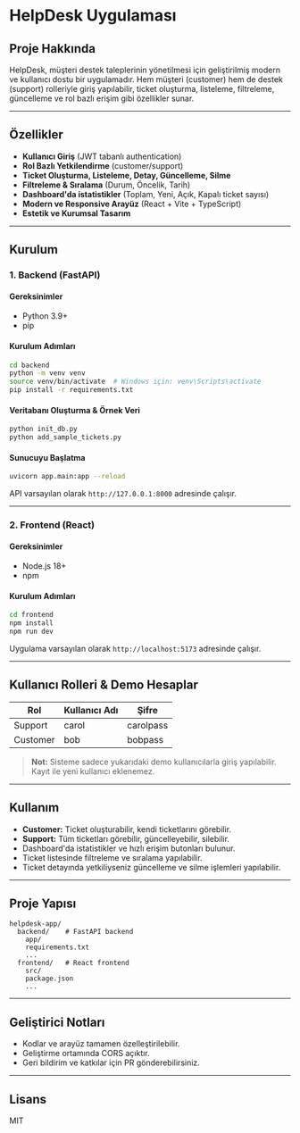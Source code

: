 # HelpDesk Uygulaması

## Proje Hakkında
HelpDesk, müşteri destek taleplerinin yönetilmesi için geliştirilmiş modern ve kullanıcı dostu bir uygulamadır. Hem müşteri (customer) hem de destek (support) rolleriyle giriş yapılabilir, ticket oluşturma, listeleme, filtreleme, güncelleme ve rol bazlı erişim gibi özellikler sunar.

---

## Özellikler
- **Kullanıcı Giriş** (JWT tabanlı authentication)
- **Rol Bazlı Yetkilendirme** (customer/support)
- **Ticket Oluşturma, Listeleme, Detay, Güncelleme, Silme**
- **Filtreleme & Sıralama** (Durum, Öncelik, Tarih)
- **Dashboard'da istatistikler** (Toplam, Yeni, Açık, Kapalı ticket sayısı)
- **Modern ve Responsive Arayüz** (React + Vite + TypeScript)
- **Estetik ve Kurumsal Tasarım**

---

## Kurulum

### 1. Backend (FastAPI)

#### Gereksinimler
- Python 3.9+
- pip

#### Kurulum Adımları
```bash
cd backend
python -m venv venv
source venv/bin/activate  # Windows için: venv\Scripts\activate
pip install -r requirements.txt
```

#### Veritabanı Oluşturma & Örnek Veri
```bash
python init_db.py
python add_sample_tickets.py
```

#### Sunucuyu Başlatma
```bash
uvicorn app.main:app --reload
```

API varsayılan olarak `http://127.0.0.1:8000` adresinde çalışır.

---

### 2. Frontend (React)

#### Gereksinimler
- Node.js 18+
- npm

#### Kurulum Adımları
```bash
cd frontend
npm install
npm run dev
```

Uygulama varsayılan olarak `http://localhost:5173` adresinde çalışır.

---

## Kullanıcı Rolleri & Demo Hesaplar

| Rol      | Kullanıcı Adı | Şifre      |
|----------|---------------|------------|
| Support  | carol         | carolpass  |
| Customer | bob           | bobpass    |

> **Not:** Sisteme sadece yukarıdaki demo kullanıcılarla giriş yapılabilir. Kayıt ile yeni kullanıcı eklenemez.

---

## Kullanım
- **Customer:** Ticket oluşturabilir, kendi ticketlarını görebilir.
- **Support:** Tüm ticketları görebilir, güncelleyebilir, silebilir.
- Dashboard'da istatistikler ve hızlı erişim butonları bulunur.
- Ticket listesinde filtreleme ve sıralama yapılabilir.
- Ticket detayında yetkiliyseniz güncelleme ve silme işlemleri yapılabilir.

---

## Proje Yapısı
```
helpdesk-app/
  backend/    # FastAPI backend
    app/
    requirements.txt
    ...
  frontend/   # React frontend
    src/
    package.json
    ...
```

---

## Geliştirici Notları
- Kodlar ve arayüz tamamen özelleştirilebilir.
- Geliştirme ortamında CORS açıktır.
- Geri bildirim ve katkılar için PR gönderebilirsiniz.

---

## Lisans
MIT

